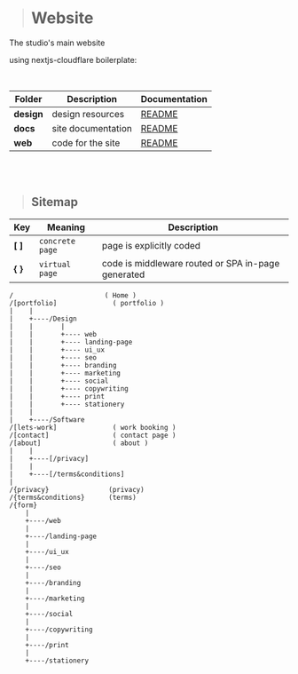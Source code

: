 ># Website
The studio's main website 


using nextjs-cloudflare boilerplate:
<!-- link to deploying with vercel: https://nextjs-vercel.payloadcms.com/ -->

<br/>

|Folder|Description|Documentation|
|--|--|--|
|**design**| design resources|[README](./design/README.md)|
|**docs**| site documentation | [README](./docs/README.md)|
|**web**| code for the site | [README](./web/README.md)| 

<br/>
<br/>

>## Sitemap

| Key | Meaning | Description |
|--|--|--|
|**[ ]**| `concrete page`| page is explicitly coded |
|**{ }**| `virtual page`| code is middleware routed or SPA in-page generated |


    /                       ( Home )
    /[portfolio]              ( portfolio )
    |    |
    |    +----/Design  
    |    |       |
    |    |       +---- web
    |    |       +---- landing-page
    |    |       +---- ui_ux
    |    |       +---- seo
    |    |       +---- branding
    |    |       +---- marketing
    |    |       +---- social
    |    |       +---- copywriting
    |    |       +---- print
    |    |       +---- stationery
    |    |
    |    +----/Software
    /[lets-work]              ( work booking )
    /[contact]                ( contact page )
    /[about]                  ( about )
    |    |
    |    +----[/privacy]
    |    |
    |    +----[/terms&conditions]   
    |     
    /{privacy}               (privacy)
    /{terms&conditions}      (terms)
    /{form}
        |
        +----/web
        |
        +----/landing-page
        |
        +----/ui_ux
        |
        +----/seo
        |
        +----/branding
        |
        +----/marketing
        |
        +----/social
        |
        +----/copywriting
        |
        +----/print
        |
        +----/stationery
